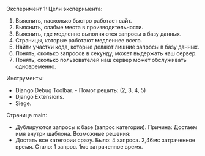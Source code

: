 Эксперимент 1:
Цели эксперимента:
1) Выяснить, насколько быстро работает сайт.
2) Выяснить, слабые места в производительности.
3) Выяснить, где медленно выполняются запросы в базу данных.
4) Страницы, которые работают медленнее всего.
5) Найти участки кода, которые делают лишние запросы в базу данных.
6) Понять, сколько запросов в секунду, может выдержать наш сервер.
7) Понять, сколько пользователей наш сервер может обслуживать одновременно.

Инструменты:
- Django Debug Toolbar. - Помог решить: (2, 3, 4, 5)
- Django Extensions.
- Siege.


Страница main:
- Дублируются запросы к базе (запрос категории). Причина: Достаем имя внутри шаблона.
Возможные решения:
- Достать все категории сразу.
Было: 4 запроса. 2,46мс затраченное время.
Стало: 1 запрос. 1мс затраченное время.

